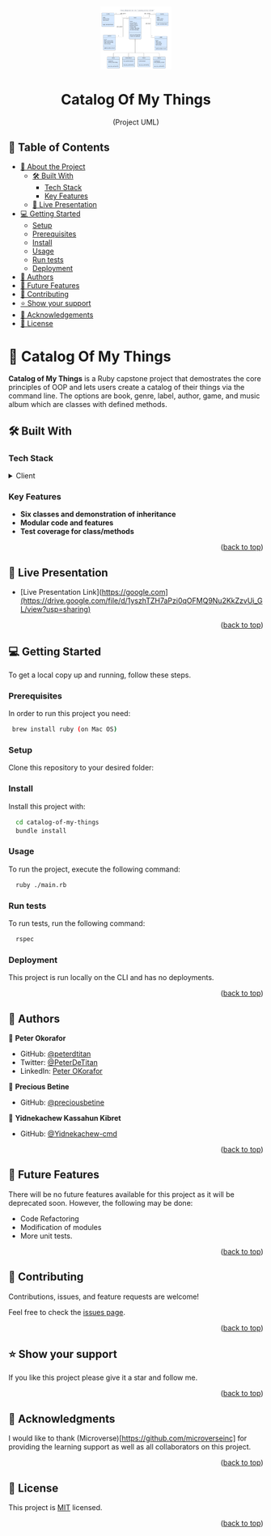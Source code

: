 <a name="readme-top"></a>

<div align="center">
  <img src="uml-diagram.png" alt="logo" width="140"  height="auto" />
  <br/>

  <h1><b>Catalog Of My Things</b></h3>
  <p>(Project UML)</p>

</div>

## 📗 Table of Contents

- [📖 About the Project](#about-project)
  - [🛠 Built With](#built-with)
    - [Tech Stack](#tech-stack)
    - [Key Features](#key-features)
  - [🚀 Live Presentation](#live-demo)
- [💻 Getting Started](#getting-started)
  - [Setup](#setup)
  - [Prerequisites](#prerequisites)
  - [Install](#install)
  - [Usage](#usage)
  - [Run tests](#run-tests)
  - [Deployment](#triangular_flag_on_post-deployment)
- [👥 Authors](#authors)
- [🔭 Future Features](#future-features)
- [🤝 Contributing](#contributing)
- [⭐️ Show your support](#support)
- [🙏 Acknowledgements](#acknowledgements)
- [📝 License](#license)


# 📖 Catalog Of My Things <a name="about-project"></a>

**Catalog of My Things** is a Ruby capstone project that demostrates the core principles of OOP and lets users create a catalog of their things via the command line. The options are book, genre, label, author, game, and music album which are classes with defined methods.

## 🛠 Built With <a name="built-with"></a>

### Tech Stack <a name="tech-stack"></a>

<details>
  <summary>Client</summary>
  <ul>
    <li><a href="https://ruby-lang.org/">Ruby</a></li>
  </ul>
</details>


### Key Features <a name="key-features"></a>

- **Six classes and demonstration of inheritance**
- **Modular code and features**
- **Test coverage for class/methods**

<p align="right">(<a href="#readme-top">back to top</a>)</p>



## 🚀 Live Presentation<a name="live-demo"></a>

- [Live Presentation Link](https://google.com](https://drive.google.com/file/d/1yszhTZH7aPzi0qOFMQ9Nu2KkZzvUi_GL/view?usp=sharing)

<p align="right">(<a href="#readme-top">back to top</a>)</p>



## 💻 Getting Started <a name="getting-started"></a>

To get a local copy up and running, follow these steps.

### Prerequisites

In order to run this project you need:

```sh
 brew install ruby (on Mac OS)
```

### Setup

Clone this repository to your desired folder:

### Install

Install this project with:


```sh
  cd catalog-of-my-things
  bundle install
```

### Usage

To run the project, execute the following command:


```sh
  ruby ./main.rb
```

### Run tests

To run tests, run the following command:


```sh
  rspec
```

### Deployment

This project is run locally on the CLI and has no deployments.

<p align="right">(<a href="#readme-top">back to top</a>)</p>

<!-- AUTHORS -->

## 👥 Authors <a name="authors"></a>

👤 **Peter Okorafor**

- GitHub: [@peterdtitan](https://github.com/peterdtitan)
- Twitter: [@PeterDeTitan](https://twitter.com/PeterDeTitan)
- LinkedIn: [Peter OKorafor](https://linkedin.com/in/peterokorafor)


👤 **Precious Betine**

- GitHub: [@preciousbetine](https://github.com/preciousbetine)


👤 **Yidnekachew Kassahun Kibret**

- GitHub: [@Yidnekachew-cmd](https://github.com/Yidnekachew-cmd)

<p align="right">(<a href="#readme-top">back to top</a>)</p>



## 🔭 Future Features <a name="future-features"></a>

There will be no future features available for this project as it will be deprecated soon. However, the following may be done:
- Code Refactoring
- Modification of modules
- More unit tests.

<p align="right">(<a href="#readme-top">back to top</a>)</p>



## 🤝 Contributing <a name="contributing"></a>

Contributions, issues, and feature requests are welcome!

Feel free to check the [issues page](../../issues/).

<p align="right">(<a href="#readme-top">back to top</a>)</p>



## ⭐️ Show your support <a name="support"></a>

If you like this project please give it a star and follow me.

<p align="right">(<a href="#readme-top">back to top</a>)</p>

<!-- ACKNOWLEDGEMENTS -->

## 🙏 Acknowledgments <a name="acknowledgements"></a>

I would like to thank (Microverse)[https://github.com/microverseinc] for providing the learning support as well as all collaborators on this project.

<p align="right">(<a href="#readme-top">back to top</a>)</p>

<!-- LICENSE -->

## 📝 License <a name="license"></a>

This project is [MIT](./LICENSE) licensed.

<p align="right">(<a href="#readme-top">back to top</a>)</p>
